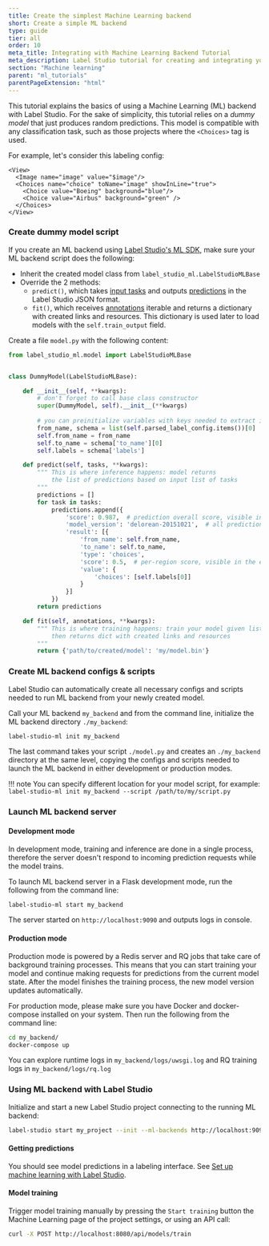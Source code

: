 ```yaml
---
title: Create the simplest Machine Learning backend
short: Create a simple ML backend
type: guide
tier: all
order: 10
meta_title: Integrating with Machine Learning Backend Tutorial
meta_description: Label Studio tutorial for creating and integrating your Machine Learning backend with Label Studio.
section: "Machine learning"
parent: "ml_tutorials"
parentPageExtension: "html"
---
```



This tutorial explains the basics of using a Machine Learning (ML) backend with Label Studio. For the sake of simplicity, this tutorial relies on a _dummy model_ that just produces random predictions.
This model is compatible with any classification task, such as those projects where the `<Choices>` tag is used.

For example, let's consider this labeling config: 
```
<View>
  <Image name="image" value="$image"/>
  <Choices name="choice" toName="image" showInLine="true">
    <Choice value="Boeing" background="blue"/>
    <Choice value="Airbus" background="green" />
  </Choices>
</View>
```

### Create dummy model script

If you create an ML backend using [Label Studio's ML SDK](/guide/ml_create.html), make sure your ML backend script does the following:

- Inherit the created model class from `label_studio_ml.LabelStudioMLBase`
- Override the 2 methods:
    - `predict()`, which takes [input tasks](/guide/tasks.html#Basic-Label-Studio-JSON-format) and outputs [predictions](/guide/predictions.html) in the Label Studio JSON format.
    - `fit()`, which receives [annotations](/guide/export.html#Label-Studio-JSON-format-of-annotated-tasks) iterable and returns a dictionary with created links and resources. This dictionary is used later to load models with the `self.train_output` field.

Create a file `model.py` with the following content:

```python
from label_studio_ml.model import LabelStudioMLBase


class DummyModel(LabelStudioMLBase):

    def __init__(self, **kwargs):
        # don't forget to call base class constructor
        super(DummyModel, self).__init__(**kwargs)
    
        # you can preinitialize variables with keys needed to extract info from tasks and annotations and form predictions
        from_name, schema = list(self.parsed_label_config.items())[0]
        self.from_name = from_name
        self.to_name = schema['to_name'][0]
        self.labels = schema['labels']

    def predict(self, tasks, **kwargs):
        """ This is where inference happens: model returns 
            the list of predictions based on input list of tasks 
        """
        predictions = []
        for task in tasks:
            predictions.append({
                'score': 0.987,  # prediction overall score, visible in the data manager columns
                'model_version': 'delorean-20151021',  # all predictions will be differentiated by model version
                'result': [{
                    'from_name': self.from_name,
                    'to_name': self.to_name,
                    'type': 'choices',
                    'score': 0.5,  # per-region score, visible in the editor 
                    'value': {
                        'choices': [self.labels[0]]
                    }
                }]
            })
        return predictions

    def fit(self, annotations, **kwargs):
        """ This is where training happens: train your model given list of annotations, 
            then returns dict with created links and resources
        """
        return {'path/to/created/model': 'my/model.bin'}
```

### Create ML backend configs & scripts

Label Studio can automatically create all necessary configs and scripts needed to run ML backend from your newly created model.

Call your ML backend `my_backend` and from the command line, initialize the ML backend directory `./my_backend`:

```bash
label-studio-ml init my_backend
```

The last command takes your script `./model.py` and creates an `./my_backend` directory at the same level, copying the configs and scripts needed to launch the ML backend in either development or production modes.

!!! note
    You can specify different location for your model script, for example: `label-studio-ml init my_backend --script /path/to/my/script.py`

### Launch ML backend server

#### Development mode

In development mode, training and inference are done in a single process, therefore the server doesn't respond to incoming prediction requests while the model trains.

To launch ML backend server in a Flask development mode, run the following from the command line:

```bash
label-studio-ml start my_backend
```

The server started on `http://localhost:9090` and outputs logs in console.

#### Production mode

Production mode is powered by a Redis server and RQ jobs that take care of background training processes. This means that you can start training your model and continue making requests for predictions from the current model state. 
After the model finishes the training process, the new model version updates automatically.

For production mode, please make sure you have Docker and docker-compose installed on your system. Then run the following from the command line:

```bash
cd my_backend/
docker-compose up
```

You can explore runtime logs in `my_backend/logs/uwsgi.log` and RQ training logs in `my_backend/logs/rq.log`

### Using ML backend with Label Studio

Initialize and start a new Label Studio project connecting to the running ML backend:

```bash
label-studio start my_project --init --ml-backends http://localhost:9090
```

#### Getting predictions

You should see model predictions in a labeling interface. See [Set up machine learning with Label Studio](/guide/ml.html).

#### Model training

Trigger model training manually by pressing the `Start training` button the Machine Learning page of the project settings, or using an API call:

```bash
curl -X POST http://localhost:8080/api/models/train
```
